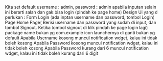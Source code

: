 Kita set default username : admin, password : admin
apabila inputan selain ini berarti salah dan gak bisa login (pindah ke page home)
Design Ui yang d perlukan :
Form Login (ada inptan username dan password, tombol Login)
Page Home Page( Berisi username dan password yang sudah di input, dan tombol Signout. Ketika tombol signout di klik pindah ke page login lagi)
package name bukan yg com.example
icon launchernya di ganti bukan yg default
Apabila Username kosong muncul notification wdget, kalau ini tidak boleh kosong
Apabila Password kosong muncul notification wdget, kalau ini tidak boleh kosong
Apabila Password kurang dari 6 muncul notification wdget, kalau ini tidak boleh kurang dari 6 digit
